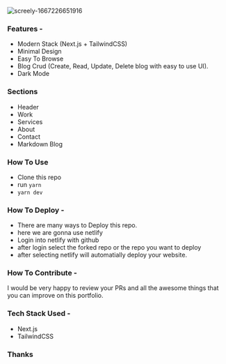 ![screely-1667226651916](https://user-images.githubusercontent.com/103104826/199032621-0ad22fc9-d9bb-4616-9583-1cc070fef57d.png)


### Features - 

- Modern Stack (Next.js + TailwindCSS)
- Minimal Design
- Easy To Browse
- Blog Crud (Create, Read, Update, Delete blog with easy to use UI).
- Dark Mode


### Sections

- Header
- Work
- Services
- About
- Contact
- Markdown Blog


### How To Use

- Clone this repo
- run `yarn`
- `yarn dev`


### How To Deploy - 

- There are many ways to Deploy this repo.
- here we are gonna use netlify
- Login into netlify with github
- after login select the forked repo or the repo you want to deploy
- after selecting netlify will automatially deploy your website.

### How To Contribute - 

I would be very happy to review your PRs and all the awesome things that you can improve on this portfolio.


### Tech Stack Used - 
- Next.js
- TailwindCSS


### Thanks





